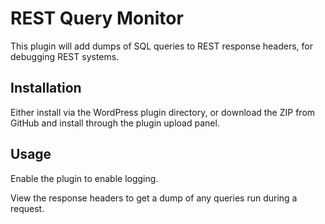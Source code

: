 # REST Query Monitor
This plugin will add dumps of SQL queries to REST response headers, for debugging REST systems.

## Installation
Either install via the WordPress plugin directory, or download the ZIP from GitHub and install through the plugin upload panel.

## Usage
Enable the plugin to enable logging.

View the response headers to get a dump of any queries run during a request.